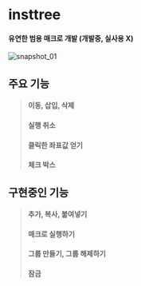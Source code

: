 # insttree
#### 유연한 범용 매크로 개발 (개발중, 실사용 X)

![snapshot_01](https://user-images.githubusercontent.com/110750614/210750840-1a95e114-e48f-4097-a1c4-893a316b865c.PNG)

## 주요 기능
> #### 이동, 삽입, 삭제
> #### 실행 취소
> #### 클릭한 좌표값 얻기
> #### 체크 박스
> #### 

## 구현중인 기능
> #### 추가, 복사, 붙여넣기
> #### 매크로 실행하기
> #### 그룹 만들기, 그룹 해제하기
> #### 잠금
